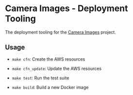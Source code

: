 # Camera Images - Deployment Tooling

The deployment tooling for the [Camera Images](/jonhiggs/rb-test) project.

## Usage

- `make cfn`: Create the AWS resources
- `make cfn_update`: Update the AWS resources

- `make test`: Run the test suite
- `make build`: Build a new Docker image
